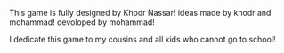 This game is fully designed by Khodr Nassar! 
ideas made by khodr and mohammad!
devoloped by mohammad! 

I dedicate this game to my cousins and all kids who cannot go to school! 
